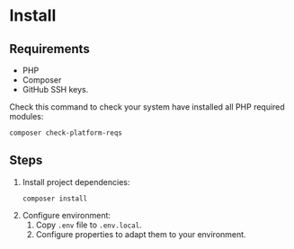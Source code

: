 # Install

## Requirements

* PHP
* Composer
* GitHub SSH keys.

Check this command to check your system have installed all PHP required
modules:

```
composer check-platform-reqs
```

## Steps

1. Install project dependencies:
   ```
   composer install
   ```
2. Configure environment:
   1. Copy `.env` file to `.env.local`.
   2. Configure properties to adapt them to your environment.
